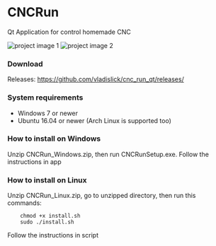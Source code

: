 # CNCRun
Qt Application for control homemade CNC

![project image 1](https://github.com/vladislick/cnc_run_qt/raw/master/images/kde_look.png)
![project image 2](https://github.com/vladislick/cnc_run_qt/raw/master/images/kde_about_look.png)

### Download
Releases: https://github.com/vladislick/cnc_run_qt/releases/

### System requirements
- Windows 7 or newer
- Ubuntu 16.04 or newer (Arch Linux is supported too)

### How to install on Windows
Unzip CNCRun_Windows.zip, then run CNCRunSetup.exe.
Follow the instructions in app

### How to install on Linux
Unzip CNCRun_Linux.zip, go to unzipped directory, then run this commands:
        
        chmod +x install.sh
        sudo ./install.sh
        
Follow the instructions in script
